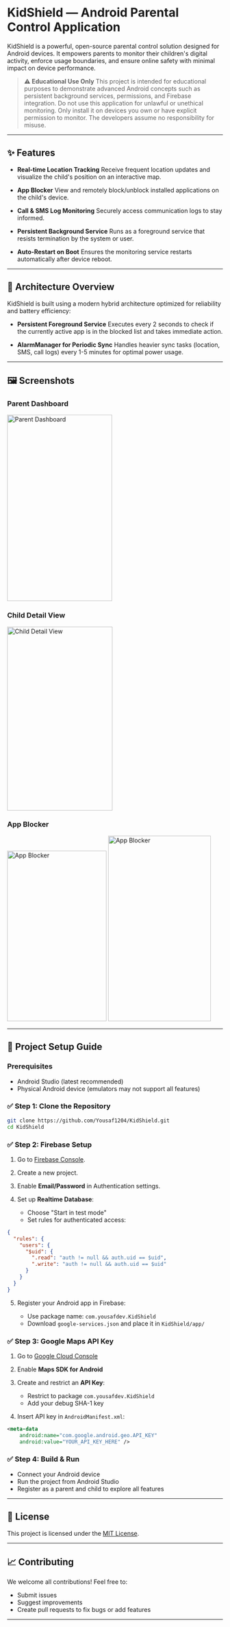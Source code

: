 # KidShield — Android Parental Control Application

KidShield is a powerful, open-source parental control solution designed for Android devices. It empowers parents to monitor their children's digital activity, enforce usage boundaries, and ensure online safety with minimal impact on device performance.

> **⚠️ Educational Use Only**
> This project is intended for educational purposes to demonstrate advanced Android concepts such as persistent background services, permissions, and Firebase integration. Do not use this application for unlawful or unethical monitoring. Only install it on devices you own or have explicit permission to monitor. The developers assume no responsibility for misuse.

---

## ✨ Features

* **Real-time Location Tracking**
  Receive frequent location updates and visualize the child's position on an interactive map.

* **App Blocker**
  View and remotely block/unblock installed applications on the child's device.

* **Call & SMS Log Monitoring**
  Securely access communication logs to stay informed.

* **Persistent Background Service**
  Runs as a foreground service that resists termination by the system or user.

* **Auto-Restart on Boot**
  Ensures the monitoring service restarts automatically after device reboot.

---

## 🚀 Architecture Overview

KidShield is built using a modern hybrid architecture optimized for reliability and battery efficiency:

* **Persistent Foreground Service**
  Executes every 2 seconds to check if the currently active app is in the blocked list and takes immediate action.

* **AlarmManager for Periodic Sync**
  Handles heavier sync tasks (location, SMS, call logs) every 1-5 minutes for optimal power usage.

---

## 🖼️ Screenshots

### Parent Dashboard

<img width="245" height="435" alt="Parent Dashboard" src="https://github.com/user-attachments/assets/c34d5b24-09a8-41d0-9b03-fc1af5c20534" />

### Child Detail View

<img width="246" height="429" alt="Child Detail View" src="https://github.com/user-attachments/assets/02582bde-12cd-478e-84ae-e105782d145e" />

### App Blocker

<img width="232" height="398" alt="App Blocker" src="https://github.com/user-attachments/assets/1323d88a-f1bd-43bf-8482-c0740886a3eb" />
<img width="240" height="433" alt="App Blocker" src="https://github.com/user-attachments/assets/e889fb81-ebf5-4f7f-98c6-8e2f26fb0e74" />

---

## 📖 Project Setup Guide

### Prerequisites

* Android Studio (latest recommended)
* Physical Android device (emulators may not support all features)

### ✅ Step 1: Clone the Repository

```bash
git clone https://github.com/Yousaf1204/KidShield.git
cd KidShield
```

### ✅ Step 2: Firebase Setup

1. Go to [Firebase Console](https://console.firebase.google.com/).
2. Create a new project.
3. Enable **Email/Password** in Authentication settings.
4. Set up **Realtime Database**:

   * Choose "Start in test mode"
   * Set rules for authenticated access:

```json
{
  "rules": {
    "users": {
      "$uid": {
        ".read": "auth != null && auth.uid == $uid",
        ".write": "auth != null && auth.uid == $uid"
      }
    }
  }
}
```

5. Register your Android app in Firebase:

   * Use package name: `com.yousafdev.KidShield`
   * Download `google-services.json` and place it in `KidShield/app/`

### ✅ Step 3: Google Maps API Key

1. Go to [Google Cloud Console](https://console.cloud.google.com/)
2. Enable **Maps SDK for Android**
3. Create and restrict an **API Key**:

   * Restrict to package `com.yousafdev.KidShield`
   * Add your debug SHA-1 key
4. Insert API key in `AndroidManifest.xml`:

```xml
<meta-data
    android:name="com.google.android.geo.API_KEY"
    android:value="YOUR_API_KEY_HERE" />
```

### ✅ Step 4: Build & Run

* Connect your Android device
* Run the project from Android Studio
* Register as a parent and child to explore all features

---

## 📝 License

This project is licensed under the [MIT License](LICENSE).

---

## 📈 Contributing

We welcome all contributions! Feel free to:

* Submit issues
* Suggest improvements
* Create pull requests to fix bugs or add features

---
